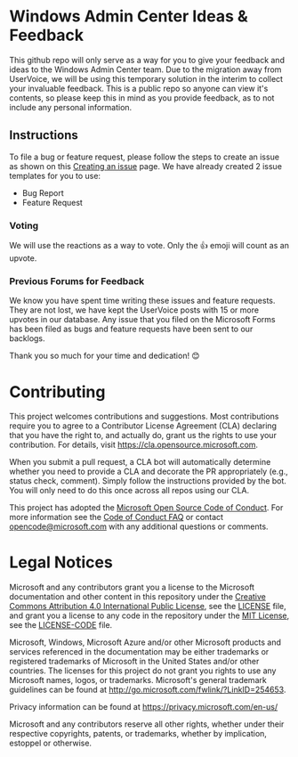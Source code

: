 
# Windows Admin Center Ideas & Feedback

This github repo will only serve as a way for you to give your feedback and ideas to the Windows Admin Center team. Due to the migration away from UserVoice, we will be using this temporary solution in the interim to collect your invaluable feedback. This is a public repo so anyone can view it's contents, so please keep this in mind as you provide feedback, as to not include any personal information. 

## Instructions

To file a bug or feature request, please follow the steps to create an issue as shown on this [Creating an issue](https://docs.github.com/en/issues/tracking-your-work-with-issues/creating-an-issue) page. We have already created 2 issue templates for you to use:
- Bug Report
- Feature Request

### Voting

We will use the reactions as a way to vote. Only the 👍 emoji will count as an upvote. 

### Previous Forums for Feedback

We know you have spent time writing these issues and feature requests. They are not lost, we have kept the UserVoice posts with 15 or more upvotes in our database. Any issue that you filed on the Microsoft Forms has been filed as bugs and feature requests have been sent to our backlogs. 

Thank you so much for your time and dedication! 😊

# Contributing

This project welcomes contributions and suggestions.  Most contributions require you to agree to a
Contributor License Agreement (CLA) declaring that you have the right to, and actually do, grant us
the rights to use your contribution. For details, visit https://cla.opensource.microsoft.com.

When you submit a pull request, a CLA bot will automatically determine whether you need to provide
a CLA and decorate the PR appropriately (e.g., status check, comment). Simply follow the instructions
provided by the bot. You will only need to do this once across all repos using our CLA.

This project has adopted the [Microsoft Open Source Code of Conduct](https://opensource.microsoft.com/codeofconduct/).
For more information see the [Code of Conduct FAQ](https://opensource.microsoft.com/codeofconduct/faq/) or
contact [opencode@microsoft.com](mailto:opencode@microsoft.com) with any additional questions or comments.

# Legal Notices

Microsoft and any contributors grant you a license to the Microsoft documentation and other content
in this repository under the [Creative Commons Attribution 4.0 International Public License](https://creativecommons.org/licenses/by/4.0/legalcode),
see the [LICENSE](LICENSE) file, and grant you a license to any code in the repository under the [MIT License](https://opensource.org/licenses/MIT), see the
[LICENSE-CODE](LICENSE-CODE) file.

Microsoft, Windows, Microsoft Azure and/or other Microsoft products and services referenced in the documentation
may be either trademarks or registered trademarks of Microsoft in the United States and/or other countries.
The licenses for this project do not grant you rights to use any Microsoft names, logos, or trademarks.
Microsoft's general trademark guidelines can be found at http://go.microsoft.com/fwlink/?LinkID=254653.

Privacy information can be found at https://privacy.microsoft.com/en-us/

Microsoft and any contributors reserve all other rights, whether under their respective copyrights, patents,
or trademarks, whether by implication, estoppel or otherwise.
